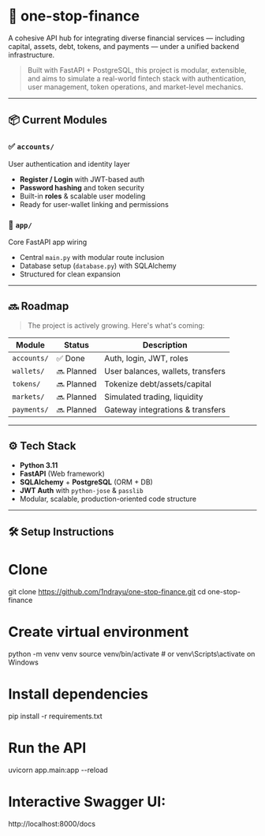 # 💸 one-stop-finance

A cohesive API hub for integrating diverse financial services — including capital, assets, debt, tokens, and payments — under a unified backend infrastructure.

> Built with FastAPI + PostgreSQL, this project is modular, extensible, and aims to simulate a real-world fintech stack with authentication, user management, token operations, and market-level mechanics.

---

## 📦 Current Modules

### ✅ `accounts/`
User authentication and identity layer
- **Register / Login** with JWT-based auth
- **Password hashing** and token security
- Built-in **roles** & scalable user modeling
- Ready for user-wallet linking and permissions

### 🔄 `app/`
Core FastAPI app wiring
- Central `main.py` with modular route inclusion
- Database setup (`database.py`) with SQLAlchemy
- Structured for clean expansion

---

## 🔜 Roadmap

> The project is actively growing. Here's what's coming:

| Module         | Status   | Description |
|----------------|----------|-------------|
| `accounts/`    | ✅ Done   | Auth, login, JWT, roles |
| `wallets/`     | 🔜 Planned | User balances, wallets, transfers |
| `tokens/`      | 🔜 Planned | Tokenize debt/assets/capital |
| `markets/`     | 🔜 Planned | Simulated trading, liquidity |
| `payments/`    | 🔜 Planned | Gateway integrations & transfers |

---

## ⚙️ Tech Stack

- **Python 3.11**
- **FastAPI** (Web framework)
- **SQLAlchemy** + **PostgreSQL** (ORM + DB)
- **JWT Auth** with `python-jose` & `passlib`
- Modular, scalable, production-oriented code structure

---

## 🛠 Setup Instructions

# Clone
git clone https://github.com/1ndrayu/one-stop-finance.git
cd one-stop-finance

# Create virtual environment
python -m venv venv
source venv/bin/activate  # or venv\Scripts\activate on Windows

# Install dependencies
pip install -r requirements.txt

# Run the API
uvicorn app.main:app --reload

# Interactive Swagger UI:
http://localhost:8000/docs

